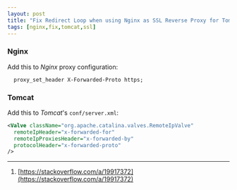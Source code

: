 ```yaml
---
layout: post
title: "Fix Redirect Loop when using Nginx as SSL Reverse Proxy for Tomcat"
tags: [nginx,fix,tomcat,ssl]
---
```


### Nginx
Add this to *Nginx* proxy configuration:
```
  proxy_set_header X-Forwarded-Proto https;
```

### Tomcat
Add this to *Tomcat*'s `conf/server.xml`:

```xml
<Valve className="org.apache.catalina.valves.RemoteIpValve"
  remoteIpHeader="x-forwarded-for"
  remoteIpProxiesHeader="x-forwarded-by"
  protocolHeader="x-forwarded-proto"
/>
```

---
1. [https://stackoverflow.com/a/19917372](https://stackoverflow.com/a/19917372)
